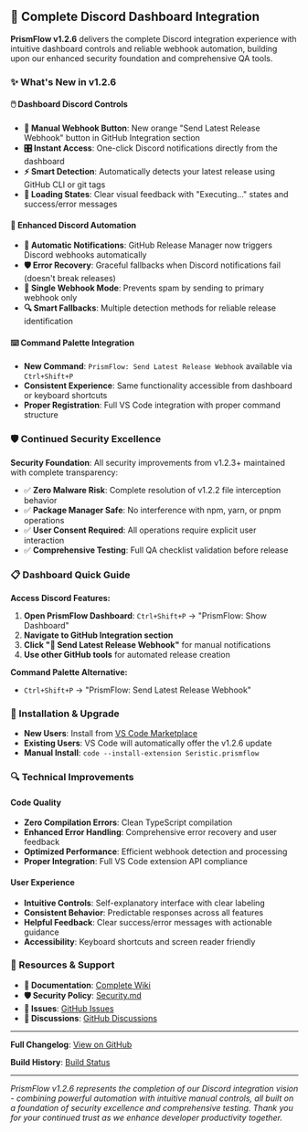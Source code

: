 ## 🎯 Complete Discord Dashboard Integration

**PrismFlow v1.2.6** delivers the complete Discord integration experience with intuitive dashboard controls and reliable webhook automation, building upon our enhanced security foundation and comprehensive QA tools.

### ✨ What's New in v1.2.6

#### **🖱️ Dashboard Discord Controls**

- **📢 Manual Webhook Button**: New orange "Send Latest Release Webhook" button in GitHub Integration section
- **🎛️ Instant Access**: One-click Discord notifications directly from the dashboard
- **⚡ Smart Detection**: Automatically detects your latest release using GitHub CLI or git tags
- **🔄 Loading States**: Clear visual feedback with "Executing..." states and success/error messages

#### **🔧 Enhanced Discord Automation**

- **🚀 Automatic Notifications**: GitHub Release Manager now triggers Discord webhooks automatically
- **🛡️ Error Recovery**: Graceful fallbacks when Discord notifications fail (doesn't break releases)
- **📱 Single Webhook Mode**: Prevents spam by sending to primary webhook only
- **🔍 Smart Fallbacks**: Multiple detection methods for reliable release identification

#### **⌨️ Command Palette Integration**

- **New Command**: `PrismFlow: Send Latest Release Webhook` available via `Ctrl+Shift+P`
- **Consistent Experience**: Same functionality accessible from dashboard or keyboard shortcuts
- **Proper Registration**: Full VS Code integration with proper command structure

### 🛡️ Continued Security Excellence

**Security Foundation**: All security improvements from v1.2.3+ maintained with complete transparency:

- ✅ **Zero Malware Risk**: Complete resolution of v1.2.2 file interception behavior
- ✅ **Package Manager Safe**: No interference with npm, yarn, or pnpm operations
- ✅ **User Consent Required**: All operations require explicit user interaction
- ✅ **Comprehensive Testing**: Full QA checklist validation before release

### 📋 Dashboard Quick Guide

**Access Discord Features:**

1. **Open PrismFlow Dashboard**: `Ctrl+Shift+P` → "PrismFlow: Show Dashboard"
2. **Navigate to GitHub Integration section**
3. **Click "📢 Send Latest Release Webhook"** for manual notifications
4. **Use other GitHub tools** for automated release creation

**Command Palette Alternative:**

- `Ctrl+Shift+P` → "PrismFlow: Send Latest Release Webhook"

### 🚀 Installation & Upgrade

- **New Users**: Install from [VS Code Marketplace](https://marketplace.visualstudio.com/items?itemName=Seristic.prismflow)
- **Existing Users**: VS Code will automatically offer the v1.2.6 update
- **Manual Install**: `code --install-extension Seristic.prismflow`

### 🔍 Technical Improvements

#### **Code Quality**

- **Zero Compilation Errors**: Clean TypeScript compilation
- **Enhanced Error Handling**: Comprehensive error recovery and user feedback
- **Optimized Performance**: Efficient webhook detection and processing
- **Proper Integration**: Full VS Code extension API compliance

#### **User Experience**

- **Intuitive Controls**: Self-explanatory interface with clear labeling
- **Consistent Behavior**: Predictable responses across all features
- **Helpful Feedback**: Clear success/error messages with actionable guidance
- **Accessibility**: Keyboard shortcuts and screen reader friendly

### 🔗 Resources & Support

- **📖 Documentation**: [Complete Wiki](https://github.com/Seristic/Prism-Flow/wiki)
- **🛡️ Security Policy**: [Security.md](https://github.com/Seristic/Prism-Flow/blob/main/SECURITY.md)
- **🐛 Issues**: [GitHub Issues](https://github.com/Seristic/Prism-Flow/issues)
- **💬 Discussions**: [GitHub Discussions](https://github.com/Seristic/Prism-Flow/discussions)

---

**Full Changelog**: [View on GitHub](https://github.com/Seristic/Prism-Flow/blob/main/CHANGELOG.md)

**Build History**: [Build Status](https://github.com/Seristic/Prism-Flow/blob/main/builds/BUILD-STATUS.md)

---

_PrismFlow v1.2.6 represents the completion of our Discord integration vision - combining powerful automation with intuitive manual controls, all built on a foundation of security excellence and comprehensive testing. Thank you for your continued trust as we enhance developer productivity together._

